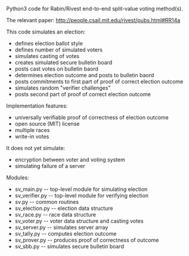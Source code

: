 Python3 code for Rabin/Rivest end-to-end split-value voting method(s).

The relevant paper: http://people.csail.mit.edu/rivest/pubs.html#RR14a

This code simulates an election:
   * defines election ballot style
   * defines number of simulated voters
   * simulates casting of votes
   * creates simulated secure bulletin board
   * posts cast votes on bulletin baord
   * determines election outcome and posts to bulletin baord
   * posts commitments to first part of proof of correct election outcome
   * simulates random "verifier challenges"
   * posts second part of proof of correct election outcome

Implementation features:
  * universally verifiable proof of correctness of election outcome
  * open source (MIT) license
  * multiple races
  * write-in votes

It does not yet simulate:
  * encryption between voter and voting system
  * simulating failure of a server

Modules:
  * sv_main.py            -- top-level module for simulating election
  * sv_verifier.py        -- top-level module for verifying election
  * sv.py                 -- common routines
  * sv_election.py        -- election data structure
  * sv_race.py            -- race data structure
  * sv_voter.py           -- voter data structure and casting votes
  * sv_server.py          -- simulates server array
  * sv_tally.py           -- computes election outcome
  * sv_prover.py          -- produces proof of correctness of outcome
  * sv_sbb.py             -- simulates secure bulletin board  


